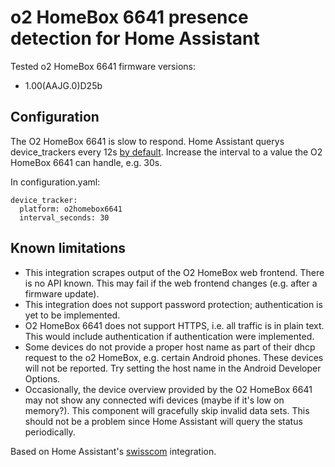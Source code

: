 # o2 HomeBox 6641 presence detection for Home Assistant

Tested o2 HomeBox 6641 firmware versions:
* 1.00(AAJG.0)D25b

## Configuration
The O2 HomeBox 6641 is slow to respond. Home Assistant querys device_trackers every 12s [by default](https://www.home-assistant.io/integrations/device_tracker/#configuring-a-device_tracker-platform). Increase the interval to a value the O2 HomeBox 6641 can handle, e.g. 30s.

In configuration.yaml:
```
device_tracker:
  platform: o2homebox6641
  interval_seconds: 30
```


## Known limitations
* This integration scrapes output of the O2 HomeBox web frontend. There is no API known. This may fail if the web frontend changes (e.g. after a firmware update).
* This integration does not support password protection; authentication is yet to be implemented.
* O2 HomeBox 6641 does not support HTTPS, i.e. all traffic is in plain text. This would include authentication if authentication were implemented.
* Some devices do not provide a proper host name as part of their dhcp request to the o2 HomeBox, e.g. certain Android phones. These devices will not be reported. Try setting the host name in the Android Developer Options.
* Occasionally, the device overview provided by the O2 HomeBox 6641 may not show any connected wifi devices (maybe if it's low on memory?). This component will gracefully skip invalid data sets. This should not be a problem since Home Assistant will query the status periodically.

Based on Home Assistant's [swisscom](https://github.com/home-assistant/core/tree/dev/homeassistant/components/swisscom) integration.
